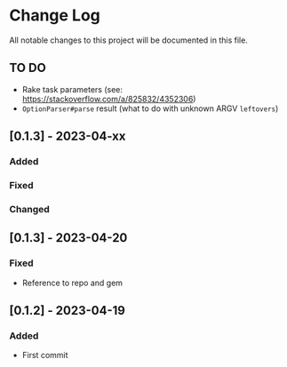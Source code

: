 # Change Log
All notable changes to this project will be documented in this file.

## TO DO
  - Rake task parameters (see: https://stackoverflow.com/a/825832/4352306)
  - `OptionParser#parse` result (what to do with unknown ARGV `leftovers`)

## [0.1.3] - 2023-04-xx

### Added
### Fixed
### Changed

## [0.1.3] - 2023-04-20

### Fixed
  - Reference to repo and gem

## [0.1.2] - 2023-04-19

### Added
  - First commit
